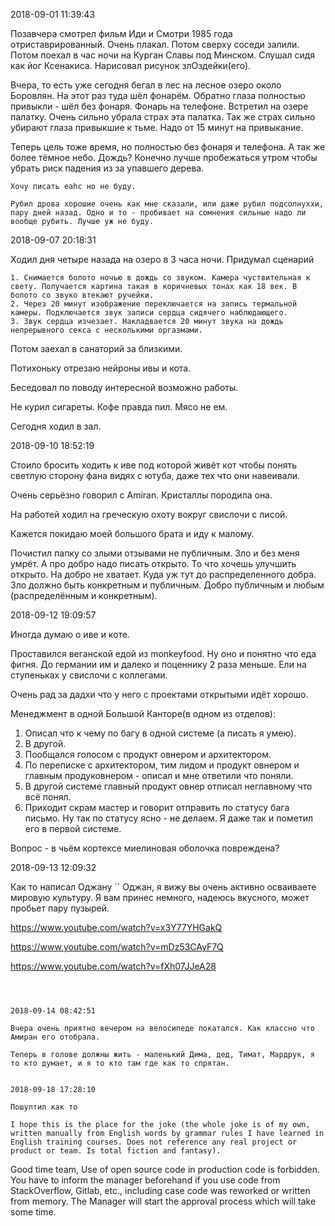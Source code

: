 

2018-09-01 11:39:43

Позавчера смотрел фильм Иди и Смотри 1985 года отриставрированный. Очень плакал.
Потом сверху соседи залили.
Потом поехал в час ночи на Курган Славы под Минском.
Слушал сидя как йог Ксенакиса. 
Нарисовал рисунок злОздейки(его).

Вчера, то есть уже сегодня бегал в лес на лесное озеро около Боровлян.
На этот раз туда шёл  фонарём. Обратно глаза полностью привыкли - шёл без фонаря. Фонарь на телефоне. Встретил на озере палатку. Очень сильно убрала страх эта палатка. 
Так же страх сильно убирают глаза привыкшие к тьме. Надо от 15 минут на привыкание.

Теперь цель тоже время, но полностью без фонаря и телефона. А так же более тёмное небо. Дождь? Конечно лучше пробежаться утром чтобы убрать риск падения из за упавшего дерева.

```
Хочу писать eahc но не буду. 

Рубил дрова хорошие очень как мне сказали, или даже рубил подсолнуххи, пару дней назад. Одно и то - пробивает на сомнения сильные надо ли вообще рубить. Лучше уж не буду.
```

2018-09-07 20:18:31

Ходил дня четыре назада на озеро в 3 часа ночи. Придумал сценарий
```
1. Снимается болото ночью в дождь со звуком. Камера чуствительная к свету. Получается картина такая в коричневых тонах как 18 век. В болото со звуко втекают ручейки.
2. Через 20 минут изображение переключается на запись термальной камеры. Подключается звук записи сердца сидячего наблюдающего.
3. Звук сердца изчезает. Накладвается 20 минут звука на дождь непрерывного секса с несколькими оргазмами.
```

Потом заехал в санаторий за близкими. 

Потихоньку отрезаю нейроны ивы и кота.

Беседовал по поводу интересной возможно работы.

Не курил сигареты. Кофе правда пил. Мясо не ем.

Сегодня ходил в зал.


2018-09-10 18:52:19

Стоило бросить ходить к иве под которой живёт кот чтобы понять светлую сторону фана видях с ютуба, даже тех что они навеивали.

Очень серьёзно говорил с Amiran. Кристаллы породила она.

На работей ходил на греческую охоту вокруг свислочи с лисой.

Кажется покидаю моей большого брата и иду к малому.

Почистил папку со злыми отзывами не публичным. Зло и без меня умрёт. А про добро надо писать открыто. То что хочешь улучшить открыто. На добро не хватает. Куда уж тут до распределенного добра. Зло должно быть конкретным и публичным. Добро публичным и любым (распределённым и конкретным).

2018-09-12 19:09:57

Иногда думаю о иве и коте. 

Проставился веганской едой из monkeyfood. Ну оно и понятно что еда фигня. До германии им и далеко и поценнику 2 раза меньше. Ели на ступеньках у свислочи с коллегами.

Очень рад за дадхи что у него с проектами открытыми идёт хорошо.


Менеджмент в одной Большой Канторе(в одном из отделов):
1. Описал что к чему по багу в одной системе (а писать я умею).
2. В другой.
3. Пообщался голосом с продукт овнером и архитектором.
4. По переписке с архитектором, тим лидом и продукт овнером и главным продуковнером - описал и мне ответили что поняли.
5. В другой системе главный продукт овнер отписал неглавному что всё понял.
6. Приходит скрам мастер и говорит отправить по статусу бага письмо. Ну так по статусу ясно - не делаем. Я даже так и пометил его в первой системе.

Вопрос - в чьём кортексе миелиновая оболочка повреждена?

2018-09-13 12:09:32

Как то написал Оджану
``
Оджан, я вижу вы очень активно осваиваете мировую культуру.  Я вам принес немного, надеюсь вкусного, может пробьет пару пузырей.

https://www.youtube.com/watch?v=x3Y77YHGakQ

https://www.youtube.com/watch?v=mDz53CAyF7Q

https://www.youtube.com/watch?v=fXh07JJeA28

```



2018-09-14 08:42:51

Вчера очень приятно вечером на велосипеде покатался. Как классно что Амиран его отобрала.

Теперь в голове должны жить - маленький Дима, дед, Тимат, Мардрук, я то кто думает, и я то кто там где как то спрятан.


2018-09-18 17:28:10

Пошултил как то

I hope this is the place for the joke (the whole joke is of my own, written manually from English words by grammar rules I have learned in English training courses. Does not reference any real project or product or team. Is total fiction and fantasy).
```
Good time team,
Use of open source code in production code is forbidden. You have to inform the manager beforehand if you use code from StackOverflow, Gitlab, etc., including case code was reworked or written from memory. The Manager will start the approval process which will take some time.
```
